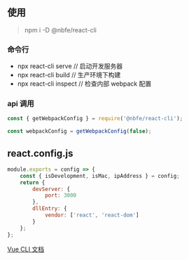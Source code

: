 ## 使用

> npm i -D @nbfe/react-cli

### 命令行

-   npx react-cli serve // 启动开发服务器
-   npx react-cli build // 生产环境下构建
-   npx react-cli inspect // 检查内部 webpack 配置

### api 调用

```js
const { getWebpackConfig } = require('@nbfe/react-cli');

const webpackConfig = getWebpackConfig(false);
```

## react.config.js

```js
module.exports = config => {
    const { isDevelopment, isMac, ipAddress } = config;
    return {
        devServer: {
            port: 3000
        },
        dllEntry: {
            vendor: ['react', 'react-dom']
        }
    };
};
```

[Vue CLI 文档](https://cli.vuejs.org/zh/guide/)
